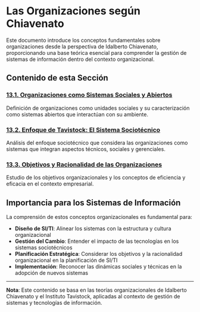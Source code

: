 # Las Organizaciones según Chiavenato

Este documento introduce los conceptos fundamentales sobre organizaciones desde la perspectiva de Idalberto Chiavenato, proporcionando una base teórica esencial para comprender la gestión de sistemas de información dentro del contexto organizacional.

## Contenido de esta Sección

### [13.1. Organizaciones como Sistemas Sociales y Abiertos](./13a_Organizaciones_Sistemas_Sociales_Abiertos.md)
Definición de organizaciones como unidades sociales y su caracterización como sistemas abiertos que interactúan con su ambiente.

### [13.2. Enfoque de Tavistock: El Sistema Sociotécnico](./13b_Enfoque_Tavistock_Sistema_Sociotecnico.md)
Análisis del enfoque sociotécnico que considera las organizaciones como sistemas que integran aspectos técnicos, sociales y gerenciales.

### [13.3. Objetivos y Racionalidad de las Organizaciones](./13c_Objetivos_Racionalidad_Organizaciones.md)
Estudio de los objetivos organizacionales y los conceptos de eficiencia y eficacia en el contexto empresarial.

## Importancia para los Sistemas de Información

La comprensión de estos conceptos organizacionales es fundamental para:

- **Diseño de SI/TI**: Alinear los sistemas con la estructura y cultura organizacional
- **Gestión del Cambio**: Entender el impacto de las tecnologías en los sistemas sociotécnicos
- **Planificación Estratégica**: Considerar los objetivos y la racionalidad organizacional en la planificación de SI/TI
- **Implementación**: Reconocer las dinámicas sociales y técnicas en la adopción de nuevos sistemas

---

**Nota**: Este contenido se basa en las teorías organizacionales de Idalberto Chiavenato y el Instituto Tavistock, aplicadas al contexto de gestión de sistemas y tecnologías de información. 